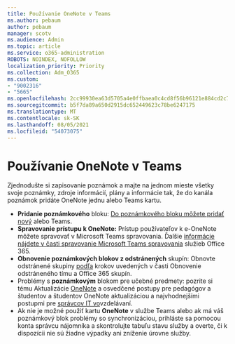 ```yaml
---
title: Používanie OneNote v Teams
ms.author: pebaum
author: pebaum
manager: scotv
ms.audience: Admin
ms.topic: article
ms.service: o365-administration
ROBOTS: NOINDEX, NOFOLLOW
localization_priority: Priority
ms.collection: Adm_O365
ms.custom:
- "9002316"
- "5665"
ms.openlocfilehash: 2cc99930ea63d5705a4e0ffbaea0c4cd8f56b96121e884cd2c7d054e1136226b
ms.sourcegitcommit: b5f7da89a650d2915dc652449623c78be6247175
ms.translationtype: MT
ms.contentlocale: sk-SK
ms.lasthandoff: 08/05/2021
ms.locfileid: "54073075"
---
```

# <a name="using-onenote-in-teams"></a>Používanie OneNote v Teams

Zjednodušte si zapisovanie poznámok a majte na jednom mieste všetky svoje poznámky, zdroje informácií, plány a informácie tak, že do kanála poznámok pridáte OneNote jednu alebo Teams kartu.

- **Pridanie poznámkového** bloku: [Do poznámkového bloku môžete pridať nový](https://support.microsoft.com/office/add-a-onenote-notebook-to-teams-0ec78cc3-ba3b-4279-a88e-aa40af9865c2) alebo Teams.
- **Spravovanie prístupu k OneNote:** Prístup používateľov k e-OneNote môžete spravovať v Microsoft Teams spravovania. Ďalšie [informácie nájdete v časti spravovanie Microsoft Teams spravovania](https://docs.microsoft.com/MicrosoftTeams/manage-apps) služieb Office 365.
- **Obnovenie poznámkových blokov z odstránených** skupín: Obnovte odstránené skupiny [podľa](https://docs.microsoft.com/microsoftteams/archive-or-delete-a-team#restore-a-deleted-team) krokov uvedených v časti Obnovenie odstráneného tímu a Office 365 skupín.
- Problémy s **poznámkovým** blokom pre učebné predmety: pozrite si tému Aktualizácie [OneNote](https://support.office.com/article/onenote-update-and-best-practices-for-educators-and-students-dde775f0-8b06-4263-8b54-1e9ddc3dd146) a osvedčené postupy pre pedagógov a študentov a študentov OneNote aktualizáciou a najvhodnejšími postupmi pre [správcov IT vo](https://support.office.com/article/onenote-update-and-best-practices-for-it-admins-in-education-9d78f2b2-5e25-4288-b597-b4ba463c7b46)vzdelávaní.
- Ak nie je možné použiť kartu **OneNote** v službe Teams alebo ak má váš poznámkový blok problémy so [](https://docs.microsoft.com/office365/enterprise/view-service-health) synchronizáciou, prihláste sa pomocou konta správcu nájomníka a skontrolujte tabuľu stavu služby a overte, či k dispozícii nie sú žiadne výpadky ani zníženie úrovne služby.
